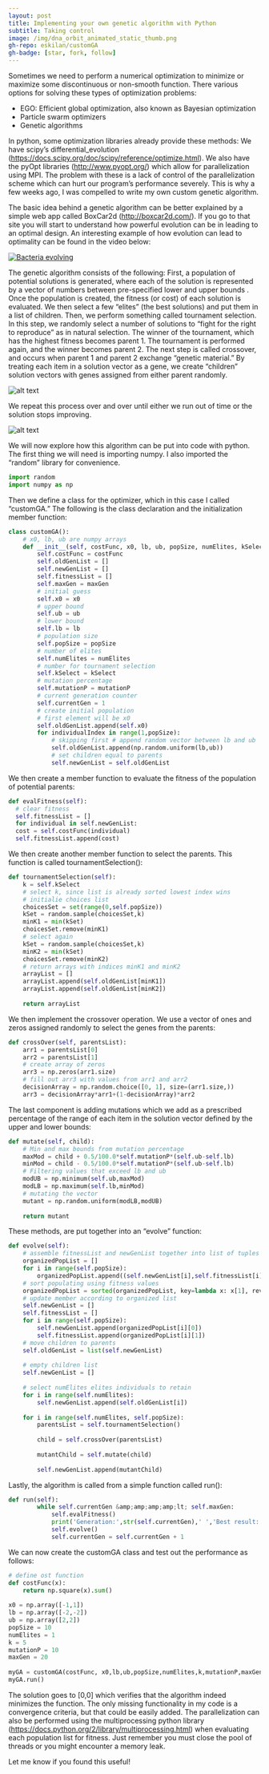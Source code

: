```yaml
---
layout: post
title: Implementing your own genetic algorithm with Python
subtitle: Taking control
image: /img/dna_orbit_animated_static_thumb.png
gh-repo: eskilan/customGA
gh-badge: [star, fork, follow]
---
```


Sometimes we need to perform a numerical optimization to minimize or maximize some discontinuous or non-smooth function.  There various options for solving these types of optimization problems:

* EGO: Efficient global optimization, also known as Bayesian optimization
* Particle swarm optimizers
* Genetic algorithms

In python, some optimization libraries already provide these methods: We have scipy’s differential_evolution (https://docs.scipy.org/doc/scipy/reference/optimize.html). We also have the pyOpt libraries (http://www.pyopt.org/) which allow for parallelization using MPI. The problem with these is a lack of control of the parallelization scheme which can hurt our program’s performance severely. This is why a few weeks ago, I was compelled to write my own custom genetic algorithm.

The basic idea behind a genetic algorithm can be better explained by a simple web app called BoxCar2d (http://boxcar2d.com/). If you go to that site you will start to understand how powerful evolution can be in leading to an optimal design. An interesting example of how evolution can lead to optimality can be found in the video below:

[![Bacteria evolving](https://img.youtube.com/vi/plVk4NVIUh8/0.jpg)](https://www.youtube.com/watch?v=plVk4NVIUh8 "Bacteria evolving")

The genetic algorithm consists of the following: First, a population of potential solutions is generated, where each of the solution is represented by a vector of numbers between pre-specified lower and upper bounds . Once the population is created, the fitness (or cost) of each solution is evaluated. We then select a few “elites” (the best solutions) and put them in a list of children.  Then, we perform something called tournament selection. In this step, we randomly select a number of solutions to “fight for the right to reproduce” as in natural selection. The winner of the tournament, which has the highest fitness becomes parent 1. The tournament is performed again, and the winner becomes parent 2. The next step is called crossover, and occurs when parent 1 and parent 2 exchange “genetic material.” By treating each item in a solution vector as a gene, we create “children” solution vectors with genes assigned from either parent randomly.

![alt text](/img/morgan_crossover_2_cropped.png "Thomas Hunt Morgan’s 1916 illustration of a double crossover between chromosomes.")

We repeat this process over and over until either we run out of time or the solution stops improving.

![alt text](/img/generic-pseudocode-of-a-genetic-algorithm.jpg "Image from Rashid, Mahmood & Newton, M A Hakim & Hoque, Md & Sattar, Abdul. (2013). Mixing Energy Models in Genetic Algorithms for On-Lattice Protein Structure Prediction. BioMed research international. 2013. 924137. 10.1155/2013/924137.")

We will now explore how this algorithm can be put into code with python. The first thing we will need is importing numpy. I also imported the “random” library for convenience.

```python
import random
import numpy as np
```
Then we define a class for the optimizer, which in this case I called “customGA.” The following is the class declaration and the initialization member function:
````python
class customGA(): 
    # x0, lb, ub are numpy arrays 
    def __init__(self, costFunc, x0, lb, ub, popSize, numElites, kSelect, mutationP, maxGen): 
        self.costFunc = costFunc 
        self.oldGenList = [] 
        self.newGenList = [] 
        self.fitnessList = [] 
        self.maxGen = maxGen 
        # initial guess 
        self.x0 = x0 
        # upper bound 
        self.ub = ub 
        # lower bound 
        self.lb = lb 
        # population size 
        self.popSize = popSize 
        # number of elites 
        self.numElites = numElites 
        # number for tournament selection 
        self.kSelect = kSelect 
        # mutation percentage 
        self.mutationP = mutationP 
        # current generation counter 
        self.currentGen = 1
        # create initial population 
        # first element will be x0 
        self.oldGenList.append(self.x0) 
        for individualIndex in range(1,popSize): 
            # skipping first # append random vector between lb and ub 
            self.oldGenList.append(np.random.uniform(lb,ub)) 
            # set children equal to parents 
            self.newGenList = self.oldGenList 
````

We then create a member function to evaluate the fitness of the population of potential parents:

````python
def evalFitness(self):
  # clear fitness
  self.fitnessList = []
  for individual in self.newGenList:
  cost = self.costFunc(individual)
  self.fitnessList.append(cost)
````

We then create another member function to select the parents. This function is called tournamentSelection():

````python
def tournamentSelection(self):
    k = self.kSelect
    # select k, since list is already sorted lowest index wins
    # initialie choices list
    choicesSet = set(range(0,self.popSize))
    kSet = random.sample(choicesSet,k)
    minK1 = min(kSet)
    choicesSet.remove(minK1)
    # select again
    kSet = random.sample(choicesSet,k)
    minK2 = min(kSet)
    choicesSet.remove(minK2)
    # return arrays with indices minK1 and minK2
    arrayList = []
    arrayList.append(self.oldGenList[minK1])
    arrayList.append(self.oldGenList[minK2])
    
    return arrayList
````

We then implement the crossover operation. We use a vector of ones and zeros assigned randomly to select the genes from the parents:

````python
def crossOver(self, parentsList):
    arr1 = parentsList[0]
    arr2 = parentsList[1]
    # create array of zeros
    arr3 = np.zeros(arr1.size)
    # fill out arr3 with values from arr1 and arr2
    decisionArray = np.random.choice([0, 1], size=(arr1.size,))
    arr3 = decisionArray*arr1+(1-decisionArray)*arr2
````

The last component is adding mutations which we add as a prescribed percentage of the range of each item in the solution vector defined by the upper and lower bounds:

````python
def mutate(self, child):
    # Min and max bounds from mutation percentage
    maxMod = child + 0.5/100.0*self.mutationP*(self.ub-self.lb)
    minMod = child - 0.5/100.0*self.mutationP*(self.ub-self.lb)
    # Filtering values that exceed lb and ub
    modUB = np.minimum(self.ub,maxMod)
    modLB = np.maximum(self.lb,minMod)
    # mutating the vector
    mutant = np.random.uniform(modLB,modUB)
    
    return mutant
````

These methods, are put together into an “evolve” function:

````python
def evolve(self):
    # assemble fitnessList and newGenList together into list of tuples
    organizedPopList = []
    for i in range(self.popSize):
        organizedPopList.append((self.newGenList[i],self.fitnessList[i]))
    # sort populating using fitness values
    organizedPopList = sorted(organizedPopList, key=lambda x: x[1], reverse=True)
    # update member according to organized list
    self.newGenList = []
    self.fitnessList = []
    for i in range(self.popSize):
        self.newGenList.append(organizedPopList[i][0])
        self.fitnessList.append(organizedPopList[i][1])
    # move children to parents
    self.oldGenList = list(self.newGenList)
 
    # empty children list
    self.newGenList = []
 
    # select numElites elites individuals to retain
    for i in range(self.numElites):
        self.newGenList.append(self.oldGenList[i])
 
    for i in range(self.numElites, self.popSize):
        parentsList = self.tournamentSelection()
 
        child = self.crossOver(parentsList)
 
        mutantChild = self.mutate(child)
 
        self.newGenList.append(mutantChild)
````

Lastly, the algorithm is called from a simple function called run():
````python
def run(self):
        while self.currentGen &amp;amp;amp;amp;lt; self.maxGen:
            self.evalFitness()
            print('Generation:',str(self.currentGen),' ','Best result:', str(self.fitnessList[0]))
            self.evolve()
            self.currentGen = self.currentGen + 1
````

We can now create the customGA class and test out the performance as follows:

````python
# define ost function
def costFunc(x):
    return np.square(x).sum()
 
x0 = np.array([-1,1])
lb = np.array([-2,-2])
ub = np.array([2,2])
popSize = 10
numElites = 1
k = 5
mutationP = 10
maxGen = 20
 
myGA = customGA(costFunc, x0,lb,ub,popSize,numElites,k,mutationP,maxGen)
myGA.run()
````

The solution goes to [0,0] which verifies that the algorithm indeed minimizes the function. The only missing functionality in my code is a convergence criteria, but that could be easily added. The parallelization can also be performed using the multiprocessing python library (https://docs.python.org/2/library/multiprocessing.html) when evaluating each population list for fitness. Just remember you must close the pool of threads or you might encounter a memory leak.

Let me know if you found this useful!